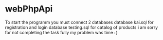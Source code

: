 # webPhpApi
To start the programm you must connect 2 databases
database kai.sql for registration and login 
database testing.sql for catalog of products
i am sorry for not completing the task fully
my problem was time
:(
